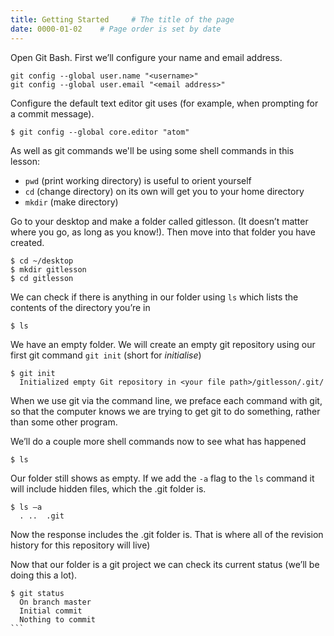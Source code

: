 ```yaml
---
title: Getting Started     # The title of the page
date: 0000-01-02    # Page order is set by date
---
```


Open Git Bash.
First we’ll configure your name and email address.
```
git config --global user.name "<username>"
git config --global user.email "<email address>"
```

Configure the default text editor git uses (for example, when prompting for a commit message).
```
$ git config --global core.editor "atom"
```

As well as git commands we'll be using some shell commands in this lesson:
* `pwd` (print working directory) is useful to orient yourself
* `cd` (change directory) on its own will get you to your home directory
* `mkdir` (make directory)

Go to your desktop and make a folder called gitlesson. (It doesn’t matter where you go, as long as you know!). Then move into that folder you have created.
```
$ cd ~/desktop
$ mkdir gitlesson
$ cd gitlesson
```

We can check if there is anything in our folder using `ls` which lists the contents of the directory you’re in
```
$ ls
```

We have an empty folder.  We will create an empty git repository using our first git command `git init` (short for _initialise_)
```
$ git init
  Initialized empty Git repository in <your file path>/gitlesson/.git/
```

When we use git via the command line, we preface each command with git, so that the computer knows we are trying to get git to do something, rather than some other program.

We’ll do a couple more shell commands now to see what has happened

```
$ ls 			
```
Our folder still shows as empty. If we add the `-a` flag to the `ls` command it will include hidden files, which the .git folder is.
```
$ ls –a
  .	..	.git
```
Now the response includes the .git folder is. That is where all of the revision history for this repository will live)

Now that our folder is a git project we can check its current status (we’ll be doing this a lot).
```
$ git status
  On branch master
  Initial commit
  Nothing to commit
``` 
